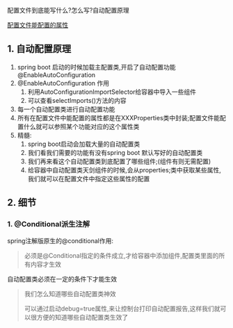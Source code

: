 配置文件到底能写什么?怎么写?自动配置原理

[配置文件能配置的属性]( https://docs.spring.io/spring-boot/docs/2.1.11.BUILD-SNAPSHOT/reference/html/common-application-properties.html )

## 1. 自动配置原理

1. spring boot 启动的时候加载主配置类,开启了自动配置功能@EnableAutoConfiguration
2. @EnableAutoConfiguration 作用
   1.  利用AutoConfigurationImportSelector给容器中导入一些组件
   2. 可以查看selectImports()方法的内容
3. 每一个自动配置类进行自动配置功能
4. 所有在配置文件中能配置的属性都是在XXXProperties类中封装;配置文件能配置什么就可以参照某个功能对应的这个属性类
5. 精髓:
   1. spring boot启动会加载大量的自动配置类
   2. 我们看我们需要的功能有没有spring boot 默认写好的自动配置类
   3. 我们再来看这个自动配置类到底配置了哪些组件;(组件有则无需配置)
   4. 给容器中自动配置类天剑组件的时候,会从properties;类中获取某些属性,我们就可以在配置文件中指定这些属性的配置

## 2. 细节

### 1. @Conditional派生注解

spring注解版原生的@conditional作用:

> 必须是@Conditional指定的条件成立,才给容器中添加组件,配置类里面的所有内容才生效

自动配置类必须在一定的条件下才能生效

> 我们怎么知道哪些自动配置类神效
>
> 可以通过启动debug=true属性,来让控制台打印自动配置报告,这样我们就可以很方便的知道哪些自动配置类生效了